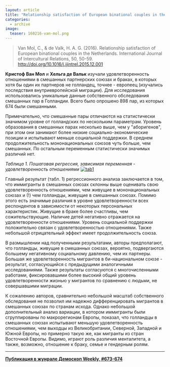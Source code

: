 ```yaml
---
layout: article
title: "Relationship satisfaction of European binational couples in the Netherlands"
categories: 
  - archive
image:
  teaser: 160216-van-mol.png
---
```


> Van Mol, C., & de Valk, H. A. G. (2016). Relationship satisfaction of European binational couples in the Netherlands. International Journal of Intercultural Relations, 50, 50-59. http://doi.org/10.1016/j.ijintrel.2015.12.001

**Кристоф Ван Мол** и **Хельга де Вальк** изучали удовлетворенность отношениями в смешанных партнерских союзах и браках, в которых хотя бы один их партнеров не голландец, точнее - европеец (изучались последствия внутриевропейской миграции). Для исследования использовались уникальные данные собственного обследования смешанных пар в Голландии. Всего было опрошено 898 пар, из которых 674 были смешанными.

Примечательно, что смешанные пары отличаются на статистически значимом уровне от голландских по нескольким параметрам. Уровень образования в смешанных парах несколько выше, чем у "аборигенов", при этом они занимают более низкие социально-экономические позиции и испытывают меньше социальной поддержки. В среднем продолжительность мононациональных союзов чуть больше, чем смешанных. По остальным переменным статистически значимых различий нет.

*Таблица 1. Пошаговая регрессия, зависимая переменная - удовлетворенность отношениями*
[![tab1][t1]][t1]  

Главный результат (табл. 1) регрессионного анализа заключается в том, что иммигранты в смешанных союзах склонны выше оценивать свою удовлетворенность отношениями, чем живущие в мононациональных союзах и (!) чем голландцы, живущие в смешанных союзах. Помимо этого есть значимые различия в уровне удовлетворенности всех респондентов в зависимости от некоторых персональных характеристик. Живущие в браке более счастливы, чем сожительствующие. Наличие детей негативно отражается на удовлетворенности отношениями. Уровень социальной поддержки положительно связан с удовлетворенностью отношениями. Также небольшой отрицательный эффект имеет продолжительность союза.

В размышлении над полученными результатами, авторы предполагают, что голландцы, живущие в смешанных союзах, вероятно, подвергаются большему негативному социальному давлению, чем их партнеры. Большая же удовлетворенность мигрантов в би-национальном союзе - результат, согласующийся с предыдущими аналогичными исследованиями. Также результаты согласуются с многочисленными работами, фиксировавшими более высокий общий уровень удовлетворенности жизнью у мигрантов по сравнению с людьми, не совершавшими миграции.

К сожалению авторов, сравнительно небольшой масштаб собственного обследования не позволил им надежно дифференцировать мигрантов в смешанных союзах по странам исхода. Однако небольшой дополнительный анализ вариации, в котором иммигранты были сгруппированы по макрорегионам Европы, показал, что голландцы в смешанных союзах испытывают меньшую удовлетворенность отношениями, чем выходцы из Великобритании, Северной, Западной и Южной Европы, но примерно такую же, как мигранты из стран Восточной Европы. Видимо, играют роль различия менталитета, а также, возможно, отношение к браку, семье и гендерным ролям.

[t1]: /dem-digest/images/2016/673-tab-01.png

***
**[Публикация в жунрале Демоскоп Weekly, #673-674](http://demoscope.ru/weekly/2016/0673/digest03.php)**